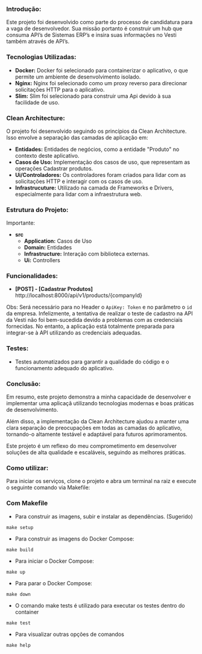 ### Introdução:
Este projeto foi desenvolvido como parte do processo de candidatura para a vaga de desenvolvedor.
Sua missão portanto é construir um hub que consuma API’s de Sistemas ERP’s e insira
suas informações no Vesti também através de API’s.

### Tecnologias Utilizadas:
- **Docker:** Docker foi selecionado para containerizar o aplicativo, o que permite um ambiente de desenvolvimento isolado.
- **Nginx:** Nginx foi selecionado como um proxy reverso para direcionar solicitações HTTP para o aplicativo.
- **Slim:** Slim foi selecionado para construir uma Api devido à sua facilidade de uso.

### Clean Architecture:
O projeto foi desenvolvido seguindo os princípios da Clean Architecture. Isso envolve a separação das camadas de aplicação em:
- **Entidades:** Entidades de negócios, como a entidade "Produto" no contexto deste aplicativo.
- **Casos de Uso:** Implementação dos casos de uso, que representam as operações Cadastrar produtos.
- **Ui/Controladores:** Os controladores foram criados para lidar com as solicitações HTTP e interagir com os casos de uso.
- **Infrastrucuture:** Utilizado na camada de Frameworks e Drivers, especialmente para lidar com a infraestrutura web.

### Estrutura do Projeto:
Importante:
- **src**
    - **Application:** Casos de Uso
    - **Domain:** Entidades
    - **Infrastructure:** Interação com biblioteca externas.
    - **Ui:** Controllers

### Funcionalidades:
- **[POST] - [Cadastrar Produtos]** http://localhost:8000/api/v1/products/{companyId}

Obs: Será necessário para no Header o `ApiKey: Token` e no parâmetro o `id` da empresa.
Infelizmente, a tentativa de realizar o teste de cadastro na API da Vesti não foi bem-sucedida devido a problemas com 
as credenciais fornecidas. No entanto, a aplicação está totalmente preparada para integrar-se à API utilizando as credenciais adequadas.

### Testes:
- Testes automatizados para garantir a qualidade do código e o funcionamento adequado do aplicativo.

### Conclusão:
Em resumo, este projeto demonstra a minha capacidade de desenvolver e implementar uma aplicaçã utilizando tecnologias
modernas e boas práticas de desenvolvimento.

Além disso, a implementação da Clean Architecture ajudou a manter uma clara separação de preocupações em todas
as camadas do aplicativo, tornando-o altamente testável e adaptável para futuros aprimoramentos.

Este projeto é um reflexo do meu comprometimento em desenvolver soluções de alta qualidade e escaláveis, seguindo as melhores práticas.

### Como utilizar:
Para iniciar os serviços, clone o projeto e abra um terminal na raiz e execute o seguinte comando via Makefile:

### Com Makefile
- Para construir as imagens, subir e instalar as dependências. (Sugerido)
```make
make setup
```

- Para construir as imagens do Docker Compose:
```make
make build
```

- Para iniciar o Docker Compose:
```make
make up
```

- Para parar o Docker Compose:
```make
make down
```

- O comando make tests é utilizado para executar os testes dentro do container
```make
make test
```

- Para visualizar outras opções de comandos
```make
make help
```
